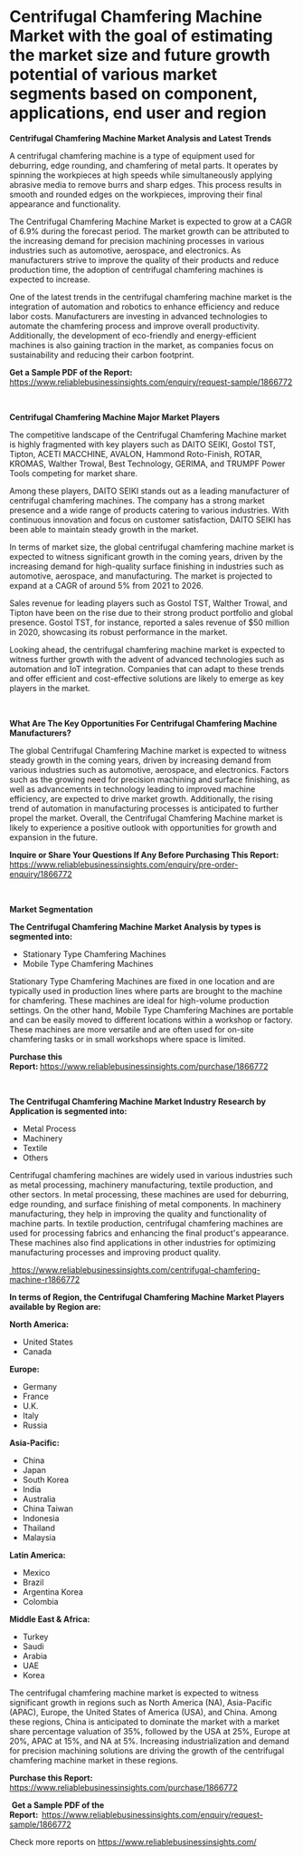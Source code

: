 <p><h1>Centrifugal Chamfering Machine Market with the goal of estimating the market size and future growth potential of various market segments based on component, applications, end user and region</h1></p><p><strong>Centrifugal Chamfering Machine Market Analysis and Latest Trends</strong></p>
<p><p>A centrifugal chamfering machine is a type of equipment used for deburring, edge rounding, and chamfering of metal parts. It operates by spinning the workpieces at high speeds while simultaneously applying abrasive media to remove burrs and sharp edges. This process results in smooth and rounded edges on the workpieces, improving their final appearance and functionality.</p><p>The Centrifugal Chamfering Machine Market is expected to grow at a CAGR of 6.9% during the forecast period. The market growth can be attributed to the increasing demand for precision machining processes in various industries such as automotive, aerospace, and electronics. As manufacturers strive to improve the quality of their products and reduce production time, the adoption of centrifugal chamfering machines is expected to increase.</p><p>One of the latest trends in the centrifugal chamfering machine market is the integration of automation and robotics to enhance efficiency and reduce labor costs. Manufacturers are investing in advanced technologies to automate the chamfering process and improve overall productivity. Additionally, the development of eco-friendly and energy-efficient machines is also gaining traction in the market, as companies focus on sustainability and reducing their carbon footprint.</p></p>
<p><strong>Get a Sample PDF of the Report:&nbsp;</strong> <a href="https://www.reliablebusinessinsights.com/enquiry/request-sample/1866772">https://www.reliablebusinessinsights.com/enquiry/request-sample/1866772</a></p>
<p>&nbsp;</p>
<p><strong>Centrifugal Chamfering Machine Major Market Players</strong></p>
<p><p>The competitive landscape of the Centrifugal Chamfering Machine market is highly fragmented with key players such as DAITO SEIKI, Gostol TST, Tipton, ACETI MACCHINE, AVALON, Hammond Roto-Finish, ROTAR, KROMAS, Walther Trowal, Best Technology, GERIMA, and TRUMPF Power Tools competing for market share.</p><p>Among these players, DAITO SEIKI stands out as a leading manufacturer of centrifugal chamfering machines. The company has a strong market presence and a wide range of products catering to various industries. With continuous innovation and focus on customer satisfaction, DAITO SEIKI has been able to maintain steady growth in the market.</p><p>In terms of market size, the global centrifugal chamfering machine market is expected to witness significant growth in the coming years, driven by the increasing demand for high-quality surface finishing in industries such as automotive, aerospace, and manufacturing. The market is projected to expand at a CAGR of around 5% from 2021 to 2026.</p><p>Sales revenue for leading players such as Gostol TST, Walther Trowal, and Tipton have been on the rise due to their strong product portfolio and global presence. Gostol TST, for instance, reported a sales revenue of $50 million in 2020, showcasing its robust performance in the market.</p><p>Looking ahead, the centrifugal chamfering machine market is expected to witness further growth with the advent of advanced technologies such as automation and IoT integration. Companies that can adapt to these trends and offer efficient and cost-effective solutions are likely to emerge as key players in the market.</p></p>
<p>&nbsp;</p>
<p><strong>What Are The Key Opportunities For Centrifugal Chamfering Machine Manufacturers?</strong></p>
<p><p>The global Centrifugal Chamfering Machine market is expected to witness steady growth in the coming years, driven by increasing demand from various industries such as automotive, aerospace, and electronics. Factors such as the growing need for precision machining and surface finishing, as well as advancements in technology leading to improved machine efficiency, are expected to drive market growth. Additionally, the rising trend of automation in manufacturing processes is anticipated to further propel the market. Overall, the Centrifugal Chamfering Machine market is likely to experience a positive outlook with opportunities for growth and expansion in the future.</p></p>
<p><strong>Inquire or Share Your Questions If Any Before Purchasing This Report:</strong> <a href="https://www.reliablebusinessinsights.com/enquiry/pre-order-enquiry/1866772">https://www.reliablebusinessinsights.com/enquiry/pre-order-enquiry/1866772</a></p>
<p>&nbsp;</p>
<p><strong>Market Segmentation</strong></p>
<p><strong>The Centrifugal Chamfering Machine Market Analysis by types is segmented into:</strong></p>
<p><ul><li>Stationary Type Chamfering Machines</li><li>Mobile Type Chamfering Machines</li></ul></p>
<p><p>Stationary Type Chamfering Machines are fixed in one location and are typically used in production lines where parts are brought to the machine for chamfering. These machines are ideal for high-volume production settings. On the other hand, Mobile Type Chamfering Machines are portable and can be easily moved to different locations within a workshop or factory. These machines are more versatile and are often used for on-site chamfering tasks or in small workshops where space is limited.</p></p>
<p><strong>Purchase this Report:&nbsp;</strong><a href="https://www.reliablebusinessinsights.com/purchase/1866772">https://www.reliablebusinessinsights.com/purchase/1866772</a></p>
<p>&nbsp;</p>
<p><strong>The Centrifugal Chamfering Machine Market Industry Research by Application is segmented into:</strong></p>
<p><ul><li>Metal Process</li><li>Machinery</li><li>Textile</li><li>Others</li></ul></p>
<p><p>Centrifugal chamfering machines are widely used in various industries such as metal processing, machinery manufacturing, textile production, and other sectors. In metal processing, these machines are used for deburring, edge rounding, and surface finishing of metal components. In machinery manufacturing, they help in improving the quality and functionality of machine parts. In textile production, centrifugal chamfering machines are used for processing fabrics and enhancing the final product's appearance. These machines also find applications in other industries for optimizing manufacturing processes and improving product quality.</p></p>
<p><a href="https://www.reliablebusinessinsights.com/centrifugal-chamfering-machine-r1866772">&nbsp;https://www.reliablebusinessinsights.com/centrifugal-chamfering-machine-r1866772</a></p>
<p><strong>In terms of Region, the Centrifugal Chamfering Machine Market Players available by Region are:</strong></p>
<p>
    <p> <strong> North America: </strong>
        <ul>
            <li>United States</li>
            <li>Canada</li>
        </ul>
        </p> 
    <p> <strong> Europe: </strong>
        <ul>
            <li>Germany</li>
            <li>France</li>
            <li>U.K.</li>
            <li>Italy</li>
            <li>Russia</li>
        </ul>
        </p> 
    <p> <strong> Asia-Pacific: </strong>
        <ul>
            <li>China</li>
            <li>Japan</li>
            <li>South Korea</li>
            <li>India</li>
            <li>Australia</li>
            <li>China Taiwan</li>
            <li>Indonesia</li>
            <li>Thailand</li>
            <li>Malaysia</li>
        </ul>
        </p> 
    <p> <strong> Latin America: </strong>
        <ul>
            <li>Mexico</li>
            <li>Brazil</li>
            <li>Argentina Korea</li>
            <li>Colombia</li>
        </ul>
        </p> 
    <p> <strong> Middle East & Africa: </strong>
        <ul>
            <li>Turkey</li>
            <li>Saudi</li>
            <li>Arabia</li>
            <li>UAE</li>
            <li>Korea</li>
        </ul>
    </p>
    </p>
<p><p>The centrifugal chamfering machine market is expected to witness significant growth in regions such as North America (NA), Asia-Pacific (APAC), Europe, the United States of America (USA), and China. Among these regions, China is anticipated to dominate the market with a market share percentage valuation of 35%, followed by the USA at 25%, Europe at 20%, APAC at 15%, and NA at 5%. Increasing industrialization and demand for precision machining solutions are driving the growth of the centrifugal chamfering machine market in these regions.</p></p>
<p><strong>Purchase this Report: </strong><a href="https://www.reliablebusinessinsights.com/purchase/1866772">https://www.reliablebusinessinsights.com/purchase/1866772</a></p>
<p>&nbsp;<strong>Get a Sample PDF of the Report:&nbsp;&nbsp;</strong><a href="https://www.reliablebusinessinsights.com/enquiry/request-sample/1866772">https://www.reliablebusinessinsights.com/enquiry/request-sample/1866772</a></p>
<p><strong></strong></p>
<p>Check more reports on <a href="https://www.reliablebusinessinsights.com/">https://www.reliablebusinessinsights.com/</a></p>